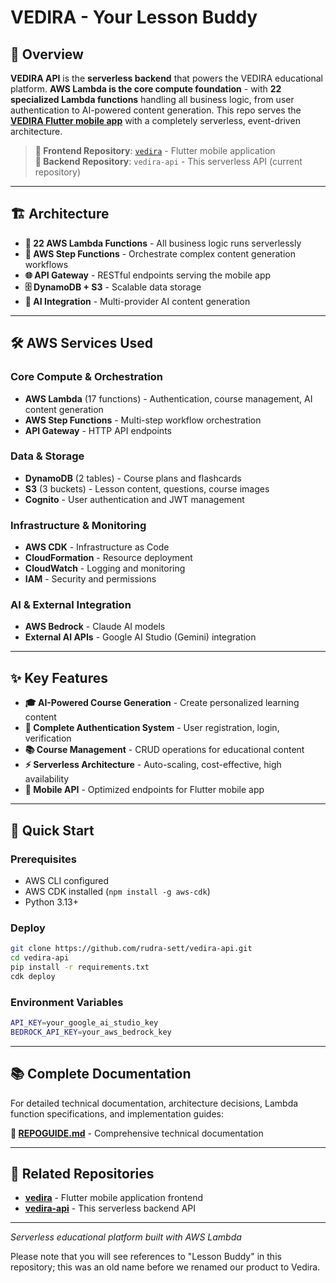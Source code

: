 # VEDIRA - Your Lesson Buddy

## 🚀 **Overview**

**VEDIRA API** is the **serverless backend** that powers the VEDIRA educational platform. **AWS Lambda is the core compute foundation** - with **22 specialized Lambda functions** handling all business logic, from user authentication to AI-powered content generation. This repo serves the [**VEDIRA Flutter mobile app**](https://github.com/DB-25/vedira) with a completely serverless, event-driven architecture.

> **🔗 Frontend Repository**: [`vedira`](https://github.com/DB-25/vedira) - Flutter mobile application  
> **🔗 Backend Repository**: `vedira-api` - This serverless API (current repository)

---

## 🏗️ **Architecture**

- **🚀 22 AWS Lambda Functions** - All business logic runs serverlessly
- **🔄 AWS Step Functions** - Orchestrate complex content generation workflows
- **🌐 API Gateway** - RESTful endpoints serving the mobile app
- **🗄️ DynamoDB + S3** - Scalable data storage
- **🤖 AI Integration** - Multi-provider AI content generation

---

## 🛠️ **AWS Services Used**

### **Core Compute & Orchestration**
- **AWS Lambda** (17 functions) - Authentication, course management, AI content generation
- **AWS Step Functions** - Multi-step workflow orchestration
- **API Gateway** - HTTP API endpoints

### **Data & Storage**
- **DynamoDB** (2 tables) - Course plans and flashcards
- **S3** (3 buckets) - Lesson content, questions, course images
- **Cognito** - User authentication and JWT management

### **Infrastructure & Monitoring**
- **AWS CDK** - Infrastructure as Code
- **CloudFormation** - Resource deployment
- **CloudWatch** - Logging and monitoring
- **IAM** - Security and permissions

### **AI & External Integration**
- **AWS Bedrock** - Claude AI models
- **External AI APIs** - Google AI Studio (Gemini) integration

---

## ✨ **Key Features**

- **🎓 AI-Powered Course Generation** - Create personalized learning content
- **🔐 Complete Authentication System** - User registration, login, verification
- **📚 Course Management** - CRUD operations for educational content
- **⚡ Serverless Architecture** - Auto-scaling, cost-effective, high availability
- **📱 Mobile API** - Optimized endpoints for Flutter mobile app

---

## 🚀 **Quick Start**

### **Prerequisites**
- AWS CLI configured
- AWS CDK installed (`npm install -g aws-cdk`)
- Python 3.13+

### **Deploy**
```bash
git clone https://github.com/rudra-sett/vedira-api.git
cd vedira-api
pip install -r requirements.txt
cdk deploy
```

### **Environment Variables**
```bash
API_KEY=your_google_ai_studio_key
BEDROCK_API_KEY=your_aws_bedrock_key
```

---

## 📚 **Complete Documentation**

For detailed technical documentation, architecture decisions, Lambda function specifications, and implementation guides:

**📖 [REPOGUIDE.md](./REPOGUIDE.md)** - Comprehensive technical documentation

---

## 🔗 **Related Repositories**

- **[vedira](https://github.com/DB-25/vedira)** - Flutter mobile application frontend
- **[vedira-api](https://github.com/rudra-sett/vedira-api)** - This serverless backend API

---

*Serverless educational platform built with AWS Lambda*

Please note that you will see references to "Lesson Buddy" in this repository; this was an old name before we renamed our product to Vedira.
